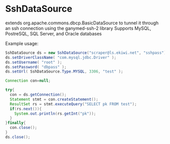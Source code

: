 SshDataSource
=============

extends org.apache.commons.dbcp.BasicDataSource to tunnel it through an ssh connection using the ganymed-ssh-2 library
Supports MySQL, PostreSQL, SQL Server, and Oracle databases

Example usage:
```java
SshDataSource ds = new SshDataSource("scraper@ls.ekiwi.net", "sshpass");
ds.setDriverClassName( "com.mysql.jdbc.Driver" );
ds.setUsername( "root" );
ds.setPassword( "dbpass" );
ds.setUrl( SshDataSource.Type.MYSQL, 3306, "test" );

Connection con=null;

try{
  con = ds.getConnection();
  Statement stmt = con.createStatement();
  ResultSet rs = stmt.executeQuery("SELECT pk FROM test");
  if(rs.next()){
    System.out.println(rs.getInt("pk"));
  }
}finally{
  con.close();
}
ds.close();
```
